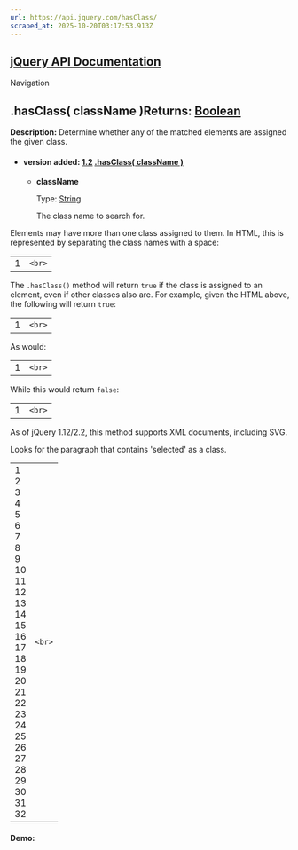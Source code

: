 ```yaml
---
url: https://api.jquery.com/hasClass/
scraped_at: 2025-10-20T03:17:53.913Z
---
```


## [jQuery API Documentation](https://jquery.com/ "jQuery API Documentation")

Navigation

## .hasClass( className )Returns: [Boolean](http://api.jquery.com/Types/\#Boolean)

**Description:** Determine whether any of the matched elements are assigned the given class.

- #### version added: [1.2](https://api.jquery.com/category/version/1.2/) [.hasClass( className )](https://api.jquery.com/hasClass/\#hasClass-className)

  - **className**

    Type: [String](http://api.jquery.com/Types/#String)

    The class name to search for.

Elements may have more than one class assigned to them. In HTML, this is represented by separating the class names with a space:

|     |     |
| --- | --- |
| 1 | ```<br>``` |

The `.hasClass()` method will return `true` if the class is assigned to an element, even if other classes also are. For example, given the HTML above, the following will return `true`:

|     |     |
| --- | --- |
| 1 | ```<br>``` |

As would:

|     |     |
| --- | --- |
| 1 | ```<br>``` |

While this would return `false`:

|     |     |
| --- | --- |
| 1 | ```<br>``` |

As of jQuery 1.12/2.2, this method supports XML documents, including SVG.

Looks for the paragraph that contains 'selected' as a class.

|     |     |
| --- | --- |
| 1<br>2<br>3<br>4<br>5<br>6<br>7<br>8<br>9<br>10<br>11<br>12<br>13<br>14<br>15<br>16<br>17<br>18<br>19<br>20<br>21<br>22<br>23<br>24<br>25<br>26<br>27<br>28<br>29<br>30<br>31<br>32 | ```<br>``` |

#### Demo: